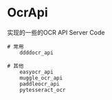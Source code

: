 # OcrApi

实现的一些的OCR API Server Code

```
# 常用
    ddddocr_api
    
# 其他 
    easyocr_api
    muggle_ocr_api
    paddleocr_api
    pytesseract_ocr
```


